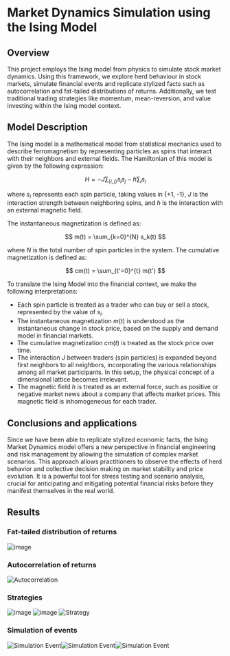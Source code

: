 # Market Dynamics Simulation using the Ising Model

## Overview

This project employs the Ising model from physics to simulate stock market dynamics. Using this framework, we explore herd behaviour in stock markets, simulate financial events and replicate stylized facts such as autocorrelation and fat-tailed distributions of returns. Additionally, we test traditional trading strategies like momentum, mean-reversion, and value investing within the Ising model context.

## Model Description

The Ising model is a mathematical model from statistical mechanics used to describe ferromagnetism by representing particles as spins that interact with their neighbors and external fields. The Hamiltonian of this model is given by the following expression:

$$ H = -J \sum_{\langle i,j \rangle} s_i s_j - h \sum_i s_i $$

where $s_i$ represents each spin particle, taking values in \{+1, -1\}, $J$ is the interaction strength between neighboring spins, and $h$ is the interaction with an external magnetic field.

The instantaneous magnetization is defined as:

$$ m(t) = \sum_{k=0}^{N} s_k(t) $$

where $N$ is the total number of spin particles in the system. The cumulative magnetization is defined as:

$$ cm(t) = \sum_{t'=0}^{t} m(t') $$

To translate the Ising Model into the financial context, we make the following interpretations:
- Each spin particle is treated as a trader who can buy or sell a stock, represented by the value of $s_i$.
- The instantaneous magnetization $m(t)$ is understood as the instantaneous change in stock price, based on the supply and demand model in financial markets.
- The cumulative magnetization $cm(t)$ is treated as the stock price over time.
- The interaction $J$ between traders (spin particles) is expanded beyond first neighbors to all neighbors, incorporating the various relationships among all market participants. In this setup, the physical concept of a dimensional lattice becomes irrelevant.
- The magnetic field $h$ is treated as an external force, such as positive or negative market news about a company that affects market prices. This magnetic field is inhomogeneous for each trader.

## Conclusions and applications
Since we have been able to replicate stylized economic facts, the Ising Market Dynamics model offers a new perspective in financial engineering and risk management by allowing the simulation of complex market scenarios. This approach allows practitioners to observe the effects of herd behavior and collective decision making on market stability and price evolution. It is a powerful tool for stress testing and scenario analysis, crucial for anticipating and mitigating potential financial risks before they manifest themselves in the real world.

## Results

### Fat-tailed distribution of returns
![image](https://github.com/AndresMireles/IsingMarketDynamics/assets/64489886/0c8b64f9-70f3-42cc-9473-ee610f73e8ce)

### Autocorrelation of returns
![Autocorrelation](https://github.com/AndresMireles/IsingMarketDynamics/assets/64489886/d3764310-a180-47da-aabe-8f412b59901f)

### Strategies
![image](https://github.com/AndresMireles/IsingMarketDynamics/assets/64489886/b6374041-b475-473d-96d4-4ad25a37949b)
![image](https://github.com/AndresMireles/IsingMarketDynamics/assets/64489886/e981b114-e264-47f2-a614-1623e73dcb3c)
![Strategy](https://github.com/AndresMireles/IsingMarketDynamics/assets/64489886/9fd9c488-6f3a-4f69-9ad6-c205c17db308)

### Simulation of events
![Simulation Event](https://github.com/AndresMireles/IsingMarketDynamics/assets/64489886/c41c5aa1-4529-4196-ac70-378d8ef768d7)![Simulation Event](https://github.com/AndresMireles/IsingMarketDynamics/assets/64489886/816b0576-093e-45e1-9d83-16c0a350a8fc)![Simulation Event](https://github.com/AndresMireles/IsingMarketDynamics/assets/64489886/de1676e2-5f9a-4f4d-87df-136b0655f5ba)


